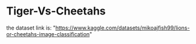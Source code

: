 # Tiger-Vs-Cheetahs
the dataset link is: "https://www.kaggle.com/datasets/mikoajfish99/lions-or-cheetahs-image-classification"
